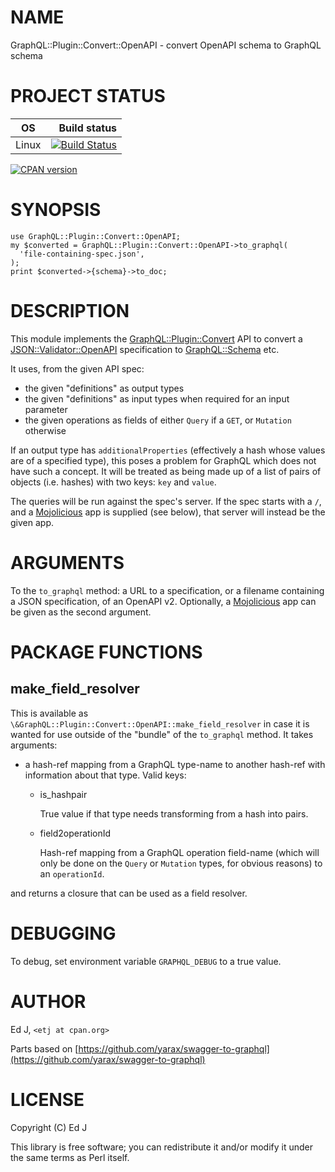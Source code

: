 # NAME

GraphQL::Plugin::Convert::OpenAPI - convert OpenAPI schema to GraphQL schema

# PROJECT STATUS

| OS      |  Build status |
|:-------:|--------------:|
| Linux   | [![Build Status](https://travis-ci.org/graphql-perl/GraphQL-Plugin-Convert-OpenAPI.svg?branch=master)](https://travis-ci.org/graphql-perl/GraphQL-Plugin-Convert-OpenAPI) |

[![CPAN version](https://badge.fury.io/pl/GraphQL-Plugin-Convert-OpenAPI.svg)](https://metacpan.org/pod/GraphQL::Plugin::Convert::OpenAPI)

# SYNOPSIS

    use GraphQL::Plugin::Convert::OpenAPI;
    my $converted = GraphQL::Plugin::Convert::OpenAPI->to_graphql(
      'file-containing-spec.json',
    );
    print $converted->{schema}->to_doc;

# DESCRIPTION

This module implements the [GraphQL::Plugin::Convert](https://metacpan.org/pod/GraphQL::Plugin::Convert) API to convert
a [JSON::Validator::OpenAPI](https://metacpan.org/pod/JSON::Validator::OpenAPI) specification to [GraphQL::Schema](https://metacpan.org/pod/GraphQL::Schema) etc.

It uses, from the given API spec:

- the given "definitions" as output types
- the given "definitions" as input types when required for an
input parameter
- the given operations as fields of either `Query` if a `GET`,
or `Mutation` otherwise

If an output type has `additionalProperties` (effectively a hash whose
values are of a specified type), this poses a problem for GraphQL which
does not have such a concept. It will be treated as being made up of a
list of pairs of objects (i.e. hashes) with two keys: `key` and `value`.

The queries will be run against the spec's server.  If the spec starts
with a `/`, and a [Mojolicious](https://metacpan.org/pod/Mojolicious) app is supplied (see below), that
server will instead be the given app.

# ARGUMENTS

To the `to_graphql` method: a URL to a specification, or a filename
containing a JSON specification, of an OpenAPI v2. Optionally, a
[Mojolicious](https://metacpan.org/pod/Mojolicious) app can be given as the second argument.

# PACKAGE FUNCTIONS

## make\_field\_resolver

This is available as `\&GraphQL::Plugin::Convert::OpenAPI::make_field_resolver`
in case it is wanted for use outside of the "bundle" of the `to_graphql`
method. It takes arguments:

- a hash-ref mapping from a GraphQL type-name to another hash-ref with
information about that type. Valid keys:
    - is\_hashpair

        True value if that type needs transforming from a hash into pairs.

    - field2operationId

        Hash-ref mapping from a GraphQL operation field-name (which will
        only be done on the `Query` or `Mutation` types, for obvious reasons)
        to an `operationId`.

and returns a closure that can be used as a field resolver.

# DEBUGGING

To debug, set environment variable `GRAPHQL_DEBUG` to a true value.

# AUTHOR

Ed J, `<etj at cpan.org>`

Parts based on [https://github.com/yarax/swagger-to-graphql](https://github.com/yarax/swagger-to-graphql)

# LICENSE

Copyright (C) Ed J

This library is free software; you can redistribute it and/or modify
it under the same terms as Perl itself.
